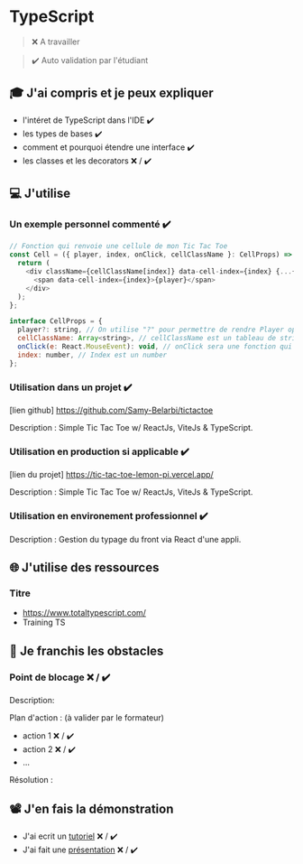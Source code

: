 # TypeScript

> ❌ A travailler

> ✔️ Auto validation par l'étudiant

## 🎓 J'ai compris et je peux expliquer

- l'intéret de TypeScript dans l'IDE ✔️
- les types de bases ✔️
- comment et pourquoi étendre une interface ✔️
- les classes et les decorators ❌ / ✔️

## 💻 J'utilise

### Un exemple personnel commenté ✔️

```javascript
// Fonction qui renvoie une cellule de mon Tic Tac Toe
const Cell = ({ player, index, onClick, cellClassName }: CellProps) => { // Attribution des props à l'interface en dessous
  return (
    <div className={cellClassName[index]} data-cell-index={index} {...{ onClick }}>
      <span data-cell-index={index}>{player}</span>
    </div>
  );
};

interface CellProps = {
  player?: string, // On utilise "?" pour permettre de rendre Player optionnel, mais sinon ce sera un string
  cellClassName: Array<string>, // cellClassName est un tableau de string
  onClick(e: React.MouseEvent): void, // onClick sera une fonction qui reçevra un MouseEvent et qui ne renverra rien
  index: number, // Index est un number
};
```

### Utilisation dans un projet ✔️

[lien github] https://github.com/Samy-Belarbi/tictactoe

Description : Simple Tic Tac Toe w/ ReactJs, ViteJs & TypeScript.

### Utilisation en production si applicable ✔️

[lien du projet] https://tic-tac-toe-lemon-pi.vercel.app/

Description : Simple Tic Tac Toe w/ ReactJs, ViteJs & TypeScript.

### Utilisation en environement professionnel ✔️

Description : Gestion du typage du front via React d'une appli.

## 🌐 J'utilise des ressources

### Titre

- https://www.totaltypescript.com/
- Training TS

## 🚧 Je franchis les obstacles

### Point de blocage ❌ / ✔️

Description:

Plan d'action : (à valider par le formateur)

- action 1 ❌ / ✔️
- action 2 ❌ / ✔️
- ...

Résolution :

## 📽️ J'en fais la démonstration

- J'ai ecrit un [tutoriel](...) ❌ / ✔️
- J'ai fait une [présentation](...) ❌ / ✔️
